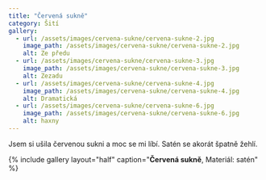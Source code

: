 ```yaml
---
title: "Červená sukně"
category: Šití
gallery:
  - url: /assets/images/cervena-sukne/cervena-sukne-2.jpg
    image_path: /assets/images/cervena-sukne/cervena-sukne-2.jpg
    alt: Ze předu
  - url: /assets/images/cervena-sukne/cervena-sukne-3.jpg
    image_path: /assets/images/cervena-sukne/cervena-sukne-3.jpg
    alt: Zezadu
  - url: /assets/images/cervena-sukne/cervena-sukne-4.jpg
    image_path: /assets/images/cervena-sukne/cervena-sukne-4.jpg
    alt: Dramatická
  - url: /assets/images/cervena-sukne/cervena-sukne-6.jpg
    image_path: /assets/images/cervena-sukne/cervena-sukne-6.jpg
    alt: haxny
---
```


Jsem si ušila červenou sukni a moc se mi líbí. Satén se akorát špatně žehlí.

{% include gallery layout="half" caption="**Červená sukně**, Materiál: satén" %}


